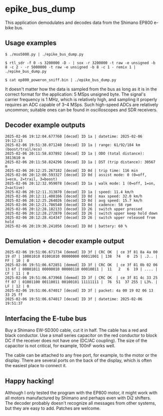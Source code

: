 # epike_bus_dump

This application demodulates and decodes data from the Shimano EP800 e-bike bus.

## Usage examples
```$ ./mso5000.py | ./epike_bus_dump.py```

```$ rtl_sdr -f 0 -s 3200000 -D - | sox -r 3200000 -t raw -e unsigned -b 8 -c 2 - -r 5000000 -t raw -e unsigned -b 8 -c 1 - remix 1 | ./epike_bus_dump.py```

```$ cat ep800_poweron_sniff.bin | ./epike_bus_dump.py```

It doesn't matter how the data is sampled from the bus as long as it is in the correct format for the application: 5 MSps unsigned byte.
The signal's carrier frequency is 1 MHz, which is relatively high, and sampling it properly requires an ADC capable of 3–4 MSps. Such high-speed ADCs are relatively uncommon; suitable ones can be found in oscilloscopes and SDR receivers.


## Decoder example outputs
```
2025-02-06 19:12:04.677760 [decod] ID 1a | datetime: 2025-02-06 19:12:13
2025-02-06 19:51:38.071240 [decod] ID 1a | range: 61/92/184 km (boost/trail/eco)
2025-02-06 20:11:58.837892 [decod] ID 1a | ODO (total distance): 3813610 m
2025-02-06 20:11:58.824296 [decod] ID 1a | DST (trip distance): 30567 m
2025-02-06 20:12:25.267182 [decod] ID 0d | trip time: 116 min
2025-02-06 20:12:00.593327 [decod] ID 0d | assist mode: 0 (0=off, 1=eco, 2=trail, 3=boost)
2025-02-06 20:12:32.959078 [decod] ID 1a | walk mode: 1 (0=off, 1=on, 2=active)
2025-02-06 20:12:11.313870 [decod] ID 1a | speed: 11.4 km/h
2025-02-06 20:12:11.408166 [decod] ID 0d | max speed: 32.0 km/h
2025-02-06 20:12:25.264026 [decod] ID 0d | avg speed: 15.7 km/h
2025-02-06 20:12:21.786540 [decod] ID 0d | cadence: 58 rpm
2025-02-06 20:12:28.182133 [decod] ID 26 | switch upper pressed
2025-02-06 20:12:28.272870 [decod] ID 26 | switch upper keep hold down
2025-02-06 20:12:28.414347 [decod] ID 26 | switch upper released from hold
2025-02-06 20:19:30.241056 [decod] ID 0d | battery: 60 %
```


## Demulation + decoder example output
```
2025-02-06 19:51:06.671734 [demod] ID 3f | CRC OK  | ce 3f 81 8a 4a 00 19 d7 | 10001010 01001010 00000000 00011001 | 138  74   0  25 | .J.. | FF | 10 | 0
2025-02-06 19:51:06.672851 [demod] ID 3f | CRC OK  | ce 3f 81 0b 02 06 13 6f | 00001011 00000010 00000110 00010011 |  11   2   6  19 | .... | CF | 11 | 0
2025-02-06 19:51:06.673968 [demod] ID 3f | CRC OK  | ce 3f 81 4c 33 25 ff 07 | 01001100 00110011 00100101 11111111 |  76  51  37 255 | L3%. | LF | 12 | 0
2025-02-06 19:51:06.674017 [decod] ID 3f | packet: 4a 00 19 02 06 13 33 25 ff
2025-02-06 19:51:06.674017 [decod] ID 3f | datetime: 2025-02-06 19:51:37
```

## Interfacing the E-tube bus
Buy a Shimano EW-SD300 cable, cut it in half. The cable has a red and black conductor. Use a small series capacitor on the red conductor to block DC if the receiver does not have one (DC/AC coupling). The size of the capacitor is not critical, for example, 100nF works well.

The cable can be attached to any free port, for example, to the motor or the display. There are several ports on the back of the display, which is often the easiest place to connect it.

## Happy hacking!
Although I only tested the program with the EP800 motor, it might work with all motors manufactured by Shimano and perhaps even with Di2 shifters. The decoder probably doesn't recognize all messages from other systems, but they are easy to add. Patches are welcome.
